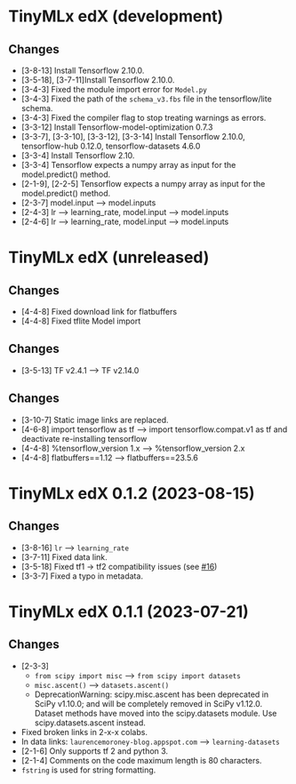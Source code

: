# TinyMLx edX (development)

## Changes
- [3-8-13] Install Tensorflow 2.10.0.
- [3-5-18], [3-7-11]Install Tensorflow 2.10.0.
- [3-4-3] Fixed the module import error for `Model.py`
- [3-4-3] Fixed the path of the `schema_v3.fbs` file in the tensorflow/lite schema.
- [3-4-3] Fixed the compiler flag to stop treating warnings as errors.
- [3-3-12] Install Tensorflow-model-optimization 0.7.3
- [3-3-7], [3-3-10], [3-3-12], [3-3-14] Install Tensorflow 2.10.0, tensorflow-hub 0.12.0, tensorflow-datasets 4.6.0
- [3-3-4] Install Tensorflow 2.10.
- [3-3-4] Tensorflow expects a numpy array as input for the model.predict() method.
- [2-1-9], [2-2-5]  Tensorflow expects a numpy array as input for the model.predict() method.
- [2-3-7] model.input --> model.inputs
- [2-4-3] lr --> learning_rate, model.input --> model.inputs
- [2-4-6] lr --> learning_rate, model.input --> model.inputs



# TinyMLx edX (unreleased)

## Changes
- [4-4-8] Fixed download link for flatbuffers
- [4-4-8] Fixed tflite Model import


## Changes
- [3-5-13] TF v2.4.1 --> TF v2.14.0

## Changes
- [3-10-7] Static image links are replaced.
- [4-6-8] import tensorflow as tf --> import tensorflow.compat.v1 as tf and deactivate re-installing tensorflow
- [4-4-8] %tensorflow_version 1.x --> %tensorflow_version 2.x
- [4-4-8] flatbuffers==1.12 --> flatbuffers==23.5.6



# TinyMLx edX 0.1.2 (2023-08-15)

## Changes
- [3-8-16] `lr` --> `learning_rate`
- [3-7-11] Fixed data link.
- [3-5-18] Fixed tf1 -> tf2 compatibility issues (see [#16](https://github.com/tinyMLx/colabs/pull/16))
- [3-3-7] Fixed a typo in metadata. 


# TinyMLx edX 0.1.1 (2023-07-21)

## Changes
- [2-3-3] 
  - `from scipy import misc` --> `from scipy import datasets`
  - `misc.ascent()` --> `datasets.ascent()`
  - DeprecationWarning: scipy.misc.ascent has been deprecated in SciPy v1.10.0; 
    and will be completely removed in SciPy v1.12.0. Dataset methods have moved 
    into the scipy.datasets module. Use scipy.datasets.ascent instead.
- Fixed broken links in 2-x-x colabs. 
- In data links: `laurencemoroney-blog.appspot.com` --> `learning-datasets`
- [2-1-6] Only supports tf 2 and python 3.
- [2-1-4] Comments on the code maximum length is 80 characters.
- `fstring` is used for string formatting.
